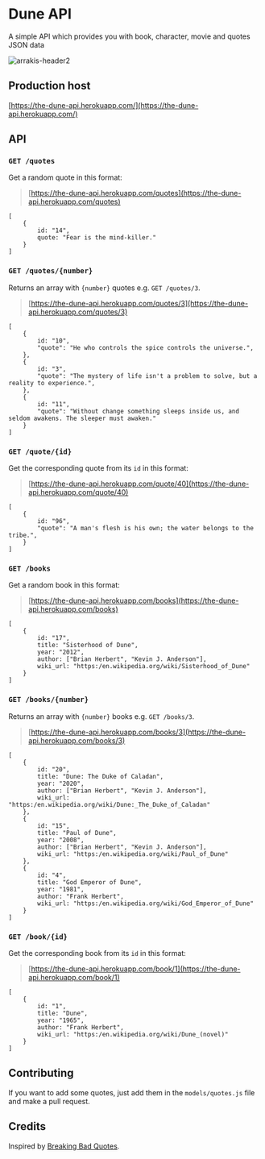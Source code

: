 # Dune API

A simple API which provides you with book, character, movie and quotes JSON data

![arrakis-header2](https://user-images.githubusercontent.com/48391286/115104563-fcbaf400-9f76-11eb-912d-5d2b7a9f4933.jpg)

## Production host

[https://the-dune-api.herokuapp.com/](https://the-dune-api.herokuapp.com/)

## API

### `GET /quotes`

Get a random quote in this format:

> [https://the-dune-api.herokuapp.com/quotes](https://the-dune-api.herokuapp.com/quotes)

    [
        {
            id: "14",
            quote: "Fear is the mind-killer."
        }
    ]

### `GET /quotes/{number}`

Returns an array with `{number}` quotes e.g. `GET /quotes/3`.

> [https://the-dune-api.herokuapp.com/quotes/3](https://the-dune-api.herokuapp.com/quotes/3)

    [
        {
            id: "10",
            "quote": "He who controls the spice controls the universe.",
        },
        {
            id: "3",
            "quote": "The mystery of life isn't a problem to solve, but a reality to experience.",
        },
        {
            id: "11",
            "quote": "Without change something sleeps inside us, and seldom awakens. The sleeper must awaken."
        }
    ]

### `GET /quote/{id}`

Get the corresponding quote from its `id` in this format:

> [https://the-dune-api.herokuapp.com/quote/40](https://the-dune-api.herokuapp.com/quote/40)

    [
        {
            id: "96",
            "quote": "A man's flesh is his own; the water belongs to the tribe.",
        }
    ]

### `GET /books`

Get a random book in this format:

> [https://the-dune-api.herokuapp.com/books](https://the-dune-api.herokuapp.com/books)

    [
        {
            id: "17",
            title: "Sisterhood of Dune",
            year: "2012",
            author: ["Brian Herbert", "Kevin J. Anderson"],
            wiki_url: "https:/en.wikipedia.org/wiki/Sisterhood_of_Dune"
        }
    ]

### `GET /books/{number}`

Returns an array with `{number}` books e.g. `GET /books/3`.

> [https://the-dune-api.herokuapp.com/books/3](https://the-dune-api.herokuapp.com/books/3)

    [
        {
            id: "20",
            title: "Dune: The Duke of Caladan",
            year: "2020",
            author: ["Brian Herbert", "Kevin J. Anderson"],
            wiki_url: "https:/en.wikipedia.org/wiki/Dune:_The_Duke_of_Caladan"
        },
        {
            id: "15",
            title: "Paul of Dune",
            year: "2008",
            author: ["Brian Herbert", "Kevin J. Anderson"],
            wiki_url: "https:/en.wikipedia.org/wiki/Paul_of_Dune"
        },
        {
            id: "4",
            title: "God Emperor of Dune",
            year: "1981",
            author: "Frank Herbert",
            wiki_url: "https:/en.wikipedia.org/wiki/God_Emperor_of_Dune"
        }
    ]

### `GET /book/{id}`

Get the corresponding book from its `id` in this format:

> [https://the-dune-api.herokuapp.com/book/1](https://the-dune-api.herokuapp.com/book/1)

    [
        {
            id: "1",
            title: "Dune",
            year: "1965",
            author: "Frank Herbert",
            wiki_url: "https:/en.wikipedia.org/wiki/Dune_(novel)"
        }
    ]

## Contributing

If you want to add some quotes, just add them in the `models/quotes.js` file and make a pull request.

## Credits

Inspired by [Breaking Bad Quotes](https://github.com/shevabam/breaking-bad-quotes).
